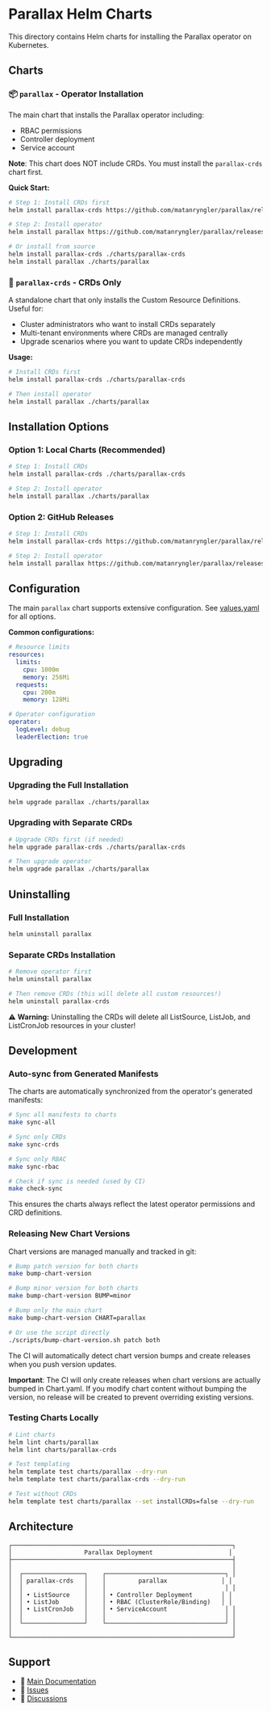 # Parallax Helm Charts

This directory contains Helm charts for installing the Parallax operator on Kubernetes.

## Charts

### 📦 `parallax` - Operator Installation

The main chart that installs the Parallax operator including:
- RBAC permissions
- Controller deployment
- Service account

**Note**: This chart does NOT include CRDs. You must install the `parallax-crds` chart first.

**Quick Start:**
```bash
# Step 1: Install CRDs first
helm install parallax-crds https://github.com/matanryngler/parallax/releases/latest/download/parallax-crds-0.1.0.tgz

# Step 2: Install operator
helm install parallax https://github.com/matanryngler/parallax/releases/latest/download/parallax-0.1.0.tgz

# Or install from source
helm install parallax-crds ./charts/parallax-crds
helm install parallax ./charts/parallax
```

### 🔧 `parallax-crds` - CRDs Only

A standalone chart that only installs the Custom Resource Definitions. Useful for:
- Cluster administrators who want to install CRDs separately
- Multi-tenant environments where CRDs are managed centrally
- Upgrade scenarios where you want to update CRDs independently

**Usage:**
```bash
# Install CRDs first
helm install parallax-crds ./charts/parallax-crds

# Then install operator
helm install parallax ./charts/parallax
```

## Installation Options

### Option 1: Local Charts (Recommended)
```bash
# Step 1: Install CRDs
helm install parallax-crds ./charts/parallax-crds

# Step 2: Install operator
helm install parallax ./charts/parallax
```

### Option 2: GitHub Releases
```bash
# Step 1: Install CRDs
helm install parallax-crds https://github.com/matanryngler/parallax/releases/latest/download/parallax-crds-0.1.0.tgz

# Step 2: Install operator
helm install parallax https://github.com/matanryngler/parallax/releases/latest/download/parallax-0.1.0.tgz
```


## Configuration

The main `parallax` chart supports extensive configuration. See [values.yaml](parallax/values.yaml) for all options.

**Common configurations:**

```yaml
# Resource limits
resources:
  limits:
    cpu: 1000m
    memory: 256Mi
  requests:
    cpu: 200m
    memory: 128Mi

# Operator configuration
operator:
  logLevel: debug
  leaderElection: true
```

## Upgrading

### Upgrading the Full Installation
```bash
helm upgrade parallax ./charts/parallax
```

### Upgrading with Separate CRDs
```bash
# Upgrade CRDs first (if needed)
helm upgrade parallax-crds ./charts/parallax-crds

# Then upgrade operator
helm upgrade parallax ./charts/parallax
```

## Uninstalling

### Full Installation
```bash
helm uninstall parallax
```

### Separate CRDs Installation
```bash
# Remove operator first
helm uninstall parallax

# Then remove CRDs (this will delete all custom resources!)
helm uninstall parallax-crds
```

⚠️ **Warning:** Uninstalling the CRDs will delete all ListSource, ListJob, and ListCronJob resources in your cluster!

## Development

### Auto-sync from Generated Manifests

The charts are automatically synchronized from the operator's generated manifests:

```bash
# Sync all manifests to charts
make sync-all

# Sync only CRDs
make sync-crds

# Sync only RBAC
make sync-rbac

# Check if sync is needed (used by CI)
make check-sync
```

This ensures the charts always reflect the latest operator permissions and CRD definitions.

### Releasing New Chart Versions

Chart versions are managed manually and tracked in git:

```bash
# Bump patch version for both charts
make bump-chart-version

# Bump minor version for both charts  
make bump-chart-version BUMP=minor

# Bump only the main chart
make bump-chart-version CHART=parallax

# Or use the script directly
./scripts/bump-chart-version.sh patch both
```

The CI will automatically detect chart version bumps and create releases when you push version updates.

**Important**: The CI will only create releases when chart versions are actually bumped in Chart.yaml. If you modify chart content without bumping the version, no release will be created to prevent overriding existing versions.

### Testing Charts Locally

```bash
# Lint charts
helm lint charts/parallax
helm lint charts/parallax-crds

# Test templating
helm template test charts/parallax --dry-run
helm template test charts/parallax-crds --dry-run

# Test without CRDs
helm template test charts/parallax --set installCRDs=false --dry-run
```

## Architecture

```
┌─────────────────────────────────────────────────────────────┐
│                    Parallax Deployment                     │
├─────────────────────────────────────────────────────────────┤
│                                                             │
│  ┌─────────────────┐    ┌─────────────────────────────────┐ │
│  │ parallax-crds   │    │         parallax               │ │
│  │                 │    │                                 │ │
│  │ • ListSource    │    │ • Controller Deployment        │ │
│  │ • ListJob       │    │ • RBAC (ClusterRole/Binding)   │ │
│  │ • ListCronJob   │    │ • ServiceAccount                │ │
│  │                 │    │                                 │ │
│  └─────────────────┘    └─────────────────────────────────┘ │
│                                                             │
└─────────────────────────────────────────────────────────────┘
```

## Support

- 📖 [Main Documentation](../../README.md)
- 🐛 [Issues](https://github.com/matanryngler/parallax/issues)
- 💬 [Discussions](https://github.com/matanryngler/parallax/discussions) 